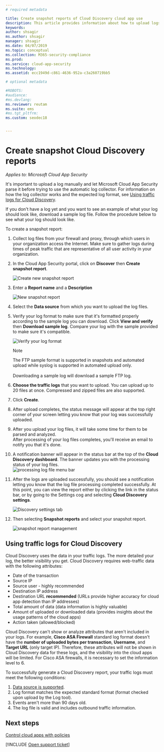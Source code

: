 ```yaml
---
# required metadata

title: Create snapshot reports of Cloud Discovery cloud app use
description: This article provides information about how to upload logs manually to create a snapshot report of your Cloud Discovery apps.
keywords:
author: shsagir
ms.author: shsagir
manager: shsagir
ms.date: 04/07/2019
ms.topic: conceptual
ms.collection: M365-security-compliance
ms.prod:
ms.service: cloud-app-security
ms.technology:
ms.assetid: ecc1949d-c861-4636-952a-c3a260719bb5

# optional metadata

#ROBOTS:
#audience:
#ms.devlang:
ms.reviewer: reutam
ms.suite: ems
#ms.tgt_pltfrm:
ms.custom: seodec18


---
```

# Create snapshot Cloud Discovery reports

*Applies to: Microsoft Cloud App Security*

It's important to upload a log manually and let Microsoft Cloud App Security parse it before trying to use the automatic log collector. For information on how the log collector works and the expected log format, see [Using traffic logs for Cloud Discovery](#log-format).

If you don't have a log yet and you want to see an example of what your log should look like, download a sample log file. Follow the procedure below to see what your log should look like.


To create a snapshot report:
  
1. Collect log files from your firewall and proxy, through which users in your organization access the Internet. Make sure to gather logs during times of peak traffic that are representative of all user activity in your organization.  
  
2. In the Cloud App Security portal, click on **Discover** then **Create snapshot report**.  
  
   ![Create new snapshot report](./media/create-new-snapshot-report.png)
     
3. Enter a **Report name** and a **Description**
  
    ![New snapshot report](./media/new-snapshot-report.png) 

4. Select the **Data source** from which you want to upload the log files.  
  
5. Verify your log format to make sure that it's formatted properly according to the sample log you can download. Click **View and verify** then **Download sample log**. Compare your log with the sample provided to make sure it's compatible. 

   ![Verify your log format](./media/cloud-discovery-snapshot-verify.png)  

   > [!NOTE]
   > The FTP sample format is supported in snapshots and automated upload while syslog is supported in automated upload only.<br></br>
   Downloading a sample log will download a sample FTP log.


6. **Choose the traffic logs** that you want to upload. You can upload up to 20 files at once. Compressed and zipped files are also supported.  
  
7. Click **Create**.  

8. After upload completes, the status message will appear at the top right corner of your screen letting you know that your log was successfully uploaded.  
  
9. After you upload your log files, it will take some time for them to be parsed and analyzed.  
   After processing of your log files completes, you'll receive an email to notify you that it's done. 
  
10. A notification banner will appear in the status bar at the top of the **Cloud Discovery dashboard**. The banner updates you with the processing status of your log files.  
    ![processing log file menu bar](./media/processing-log-file-menu-bar.png) 
   
11. After the logs are uploaded successfully, you should see a notification letting you know that the log file processing completed successfully. At this point, you can view the report either by clicking the link in the status bar, or by going to the Settings cog and selecting **Cloud Discovery settings**.   
  
     ![Discovery settings tab](./media/discovery-settings-tab.png)
12. Then selecting **Snapshot reports** and select your snapshot report.
 
     ![snapshot report management](./media/snapshot-report-managment.png)

  
## Using traffic logs for Cloud Discovery <a name="log-format"></a>
Cloud Discovery uses the data in your traffic logs. The more detailed your log, the better visibility you get. Cloud Discovery requires web-traffic data with the following attributes:
- Date of the transaction
- Source IP
- Source user - highly recommended
- Destination IP address
- Destination URL **recommended** (URLs provide higher accuracy for cloud app detection than IP addresses)
- Total amount of data (data information is highly valuable)
- Amount of uploaded or downloaded data (provides insights about the usage patterns of the cloud apps)
- Action taken (allowed/blocked)

Cloud Discovery can't show or analyze attributes that aren't included in your logs.
For example, **Cisco ASA Firewall** standard log format doesn't have the **number of uploaded bytes per transaction**, **Username**, and  **Target URL** (only target IP).
Therefore, these attributes will not be shown in Cloud Discovery data for these logs, and the visibility into the cloud apps will be limited. For Cisco ASA firewalls, it is necessary to set the information level to 6. 


To successfully generate a Cloud Discovery report, your traffic logs must meet the following conditions:
1. [Data source is supported](set-up-cloud-discovery.md#supported-firewalls-and-proxies).
2. Log format matches the expected standard format (format checked upon upload by the Log tool).
3. Events aren't more than 90 days old.
4. The log file is valid and includes outbound traffic information.


 
## Next steps  
[Control cloud apps with policies](control-cloud-apps-with-policies.md)   

[!INCLUDE [Open support ticket](includes/support.md)]  
    
      
  
